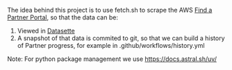 The idea behind this project is to use fetch.sh to scrape the AWS [Find a Partner Portal](https://partners.amazonaws.com/), so that the data can be:

1. Viewed in [Datasette](https://datasette.io/)
2. A snapshot of that data is commited to git, so that we can build a history of Partner progress, for example in .github/workflows/history.yml

Note: For python package management we use https://docs.astral.sh/uv/